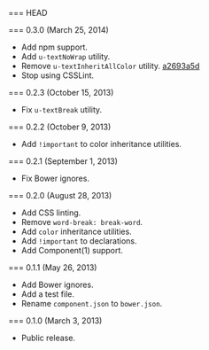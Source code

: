 === HEAD

=== 0.3.0 (March 25, 2014)

* Add npm support.
* Add `u-textNoWrap` utility.
* Remove `u-textInheritAllColor` utility. [a2693a5d](https://github.com/suitcss/utils-text/commit/a2693a5d7dd6d86993ca22a35a0fe452b85d7761)
* Stop using CSSLint.

=== 0.2.3 (October 15, 2013)

* Fix `u-textBreak` utility.

=== 0.2.2 (October 9, 2013)

* Add `!important` to color inheritance utilities.

=== 0.2.1 (September 1, 2013)

* Fix Bower ignores.

=== 0.2.0 (August 28, 2013)

* Add CSS linting.
* Remove `word-break: break-word`.
* Add `color` inheritance utilities.
* Add `!important` to declarations.
* Add Component(1) support.

=== 0.1.1 (May 26, 2013)

* Add Bower ignores.
* Add a test file.
* Rename `component.json` to `bower.json`.

=== 0.1.0 (March 3, 2013)

* Public release.
